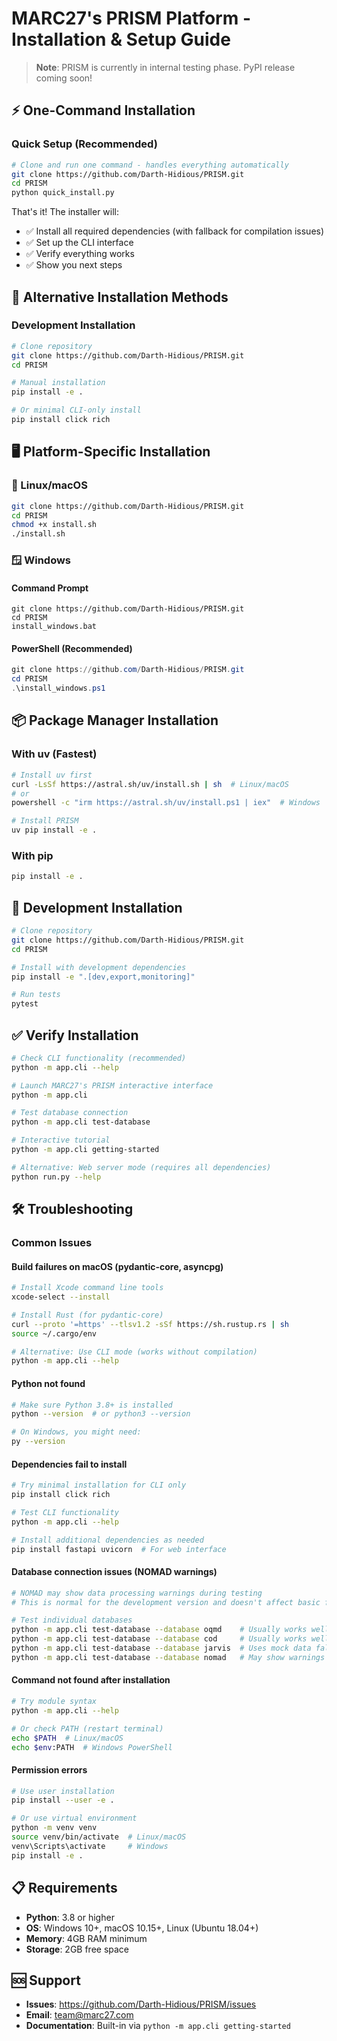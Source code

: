 # MARC27's PRISM Platform - Installation & Setup Guide

> **Note**: PRISM is currently in internal testing phase. PyPI release coming soon!

## ⚡ One-Command Installation

### Quick Setup (Recommended)

```bash
# Clone and run one command - handles everything automatically
git clone https://github.com/Darth-Hidious/PRISM.git
cd PRISM
python quick_install.py
```

That's it! The installer will:
- ✅ Install all required dependencies (with fallback for compilation issues)
- ✅ Set up the CLI interface
- ✅ Verify everything works
- ✅ Show you next steps

## 🚀 Alternative Installation Methods

### Development Installation

```bash
# Clone repository
git clone https://github.com/Darth-Hidious/PRISM.git
cd PRISM

# Manual installation
pip install -e .

# Or minimal CLI-only install
pip install click rich
```

## 🖥️ Platform-Specific Installation

### 🐧 Linux/macOS

```bash
git clone https://github.com/Darth-Hidious/PRISM.git
cd PRISM
chmod +x install.sh
./install.sh
```

### 🪟 Windows

#### Command Prompt

```batch
git clone https://github.com/Darth-Hidious/PRISM.git
cd PRISM
install_windows.bat
```

#### PowerShell (Recommended)

```powershell
git clone https://github.com/Darth-Hidious/PRISM.git
cd PRISM
.\install_windows.ps1
```

## 📦 Package Manager Installation

### With uv (Fastest)
```bash
# Install uv first
curl -LsSf https://astral.sh/uv/install.sh | sh  # Linux/macOS
# or
powershell -c "irm https://astral.sh/uv/install.ps1 | iex"  # Windows

# Install PRISM
uv pip install -e .
```

### With pip
```bash
pip install -e .
```

## 🔧 Development Installation

```bash
# Clone repository
git clone https://github.com/Darth-Hidious/PRISM.git
cd PRISM

# Install with development dependencies
pip install -e ".[dev,export,monitoring]"

# Run tests
pytest
```

## ✅ Verify Installation

```bash
# Check CLI functionality (recommended)
python -m app.cli --help

# Launch MARC27's PRISM interactive interface
python -m app.cli

# Test database connection
python -m app.cli test-database

# Interactive tutorial
python -m app.cli getting-started

# Alternative: Web server mode (requires all dependencies)
python run.py --help
```

## 🛠 Troubleshooting

### Common Issues

#### Build failures on macOS (pydantic-core, asyncpg)
```bash
# Install Xcode command line tools
xcode-select --install

# Install Rust (for pydantic-core)
curl --proto '=https' --tlsv1.2 -sSf https://sh.rustup.rs | sh
source ~/.cargo/env

# Alternative: Use CLI mode (works without compilation)
python -m app.cli --help
```

#### Python not found
```bash
# Make sure Python 3.8+ is installed
python --version  # or python3 --version

# On Windows, you might need:
py --version
```

#### Dependencies fail to install
```bash
# Try minimal installation for CLI only
pip install click rich

# Test CLI functionality
python -m app.cli --help

# Install additional dependencies as needed
pip install fastapi uvicorn  # For web interface
```

#### Database connection issues (NOMAD warnings)
```bash
# NOMAD may show data processing warnings during testing
# This is normal for the development version and doesn't affect basic functionality

# Test individual databases
python -m app.cli test-database --database oqmd    # Usually works well
python -m app.cli test-database --database cod     # Usually works well  
python -m app.cli test-database --database jarvis  # Uses mock data fallback
python -m app.cli test-database --database nomad   # May show warnings
```

#### Command not found after installation
```bash
# Try module syntax
python -m app.cli --help

# Or check PATH (restart terminal)
echo $PATH  # Linux/macOS
echo $env:PATH  # Windows PowerShell
```

#### Permission errors
```bash
# Use user installation
pip install --user -e .

# Or use virtual environment
python -m venv venv
source venv/bin/activate  # Linux/macOS
venv\Scripts\activate     # Windows
pip install -e .
```

## 📋 Requirements

- **Python**: 3.8 or higher
- **OS**: Windows 10+, macOS 10.15+, Linux (Ubuntu 18.04+)
- **Memory**: 4GB RAM minimum
- **Storage**: 2GB free space

## 🆘 Support

- **Issues**: https://github.com/Darth-Hidious/PRISM/issues
- **Email**: team@marc27.com
- **Documentation**: Built-in via `python -m app.cli getting-started`
